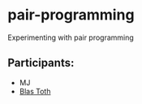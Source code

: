 # pair-programming
Experimenting with pair programming
## Participants:
- MJ
- [Blas Toth](https://github.com/BlasToth)
